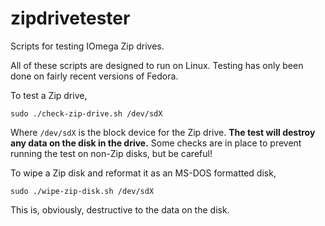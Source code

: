 # zipdrivetester
Scripts for testing IOmega Zip drives.

All of these scripts are designed to run on Linux.  Testing has only been done on fairly recent versions of Fedora.

To test a Zip drive,

```
sudo ./check-zip-drive.sh /dev/sdX
```

Where `/dev/sdX` is the block device for the Zip drive.  **The test will destroy any data on the disk in the drive.**  Some checks are in place to prevent running the test on non-Zip disks, but be careful!

To wipe a Zip disk and reformat it as an MS-DOS formatted disk,

```
sudo ./wipe-zip-disk.sh /dev/sdX
```

This is, obviously, destructive to the data on the disk.
